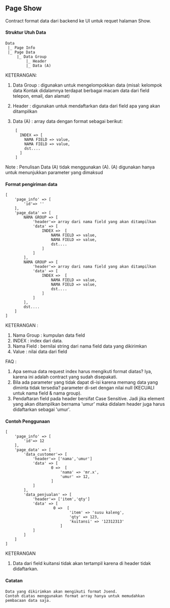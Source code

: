 ## Page Show
Contract format data dari backend ke UI untuk requet halaman Show.

#### Struktur Utuh Data

	Data 
	 |_ Page Info
	 |_ Page Data
	     |_ Data Group
		 	 |_ Header
		 	 |_ Data (A)

				 
KETERANGAN:

1. Data Group : digunakan untuk mengelompokkan data (misal: kelompok data Kontak didalamnya terdapat berbagai macam data dari field telepon, email, dan alamat)
2. Header : digunakan untuk mendaftarkan data dari field apa yang akan ditampilkan
3. Data (A) : array data dengan format sebagai berikut:

        [
          INDEX => [
            NAMA FIELD => value,
            NAMA FIELD => value,
            dst....
          ]
        ]
		
Note : Penulisan Data (A) tidak menggunakan (A). (A) digunakan hanya untuk menunjukkan parameter yang dimaksud		


#### Format pengiriman data

	[
	    'page_info' => [
			'id'=> '' 	
	    ],
	    'page_data' => [
	        NAMA GROUP => [
	            'header'=> array dari nama field yang akan ditampilkan
	            'data' => [
					INDEX =>  [
						NAMA FIELD => value,
						NAMA FIELD => value,
						dst....
					]
	            ]
	        ],
	        NAMA GROUP => [
	            'header'=> array dari nama field yang akan ditampilkan
	            'data' => [
					INDEX =>  [
						NAMA FIELD => value,
						NAMA FIELD => value,
						dst....
					]
	            ]
	        ],
	        dst....	
	    ]
	]

KETERANGAN :

1. Nama Group : kumpulan data field
1. INDEX : index dari data.
2. Nama Field : bernilai string dari nama field data yang dikirimkan
3. Value : nilai data dari field

FAQ :

1. Apa semua data request index harus mengikuti format diatas? Iya, karena ini adalah contract yang sudah disepakati.
2. Bila ada parameter yang tidak dapat di-isi karena memang data yang diminta tidak tersedia? parameter di-set dengan nilai null (KECUALI untuk nama field & nama group). 
3. Pendaftaran field pada header bersifat Case Sensitive. Jadi jika element yang akan ditampilkan bernama 'umur' maka didalam header juga harus didaftarkan sebagai 'umur'.

#### Contoh Penggunaan

	[
		'page_info' => [
			'id'=> 12 	
		],
		'page_data' => [
			'data_customer'=> [
				'header'=> ['nama','umur']
				'data' => [
						0 =>  [
							'nama' => 'mr.x',
							'umur' => 12,
						]
				]
			],
		    'data_penjualan' => [
				'header'=> ['item','qty']
				'data' => [
		   				 0 =>  [
		      					'item' => 'susu kaleng',
		      					'qty' => 123,
		      					'kuitansi' => '12312313'
		    				]
				]
			]
		]
	]

KETERANGAN

1. Data dari field kuitansi tidak akan tertampil karena di header tidak didaftarkan.

#### Catatan

	Data yang dikirimkan akan mengikuti format Jsend. 
	Contoh diatas menggunakan format array hanya untuk memudahkan pembacaan data saja.
